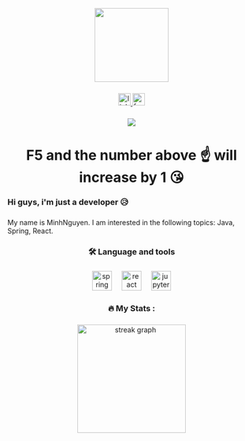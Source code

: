 <div align="center">
  <img height="150" src="https://media.licdn.com/dms/image/D5616AQFdP5YUyEyfwA/profile-displaybackgroundimage-shrink_350_1400/0/1709635910196?e=1717027200&v=beta&t=8lHp_wOPlQYY2DIZcZhfu34arzYu8SaWhREBW1RvbyY"  />
</div>

###

<div align="center">
  <a href="https://www.linkedin.com/in/nhatminhptithcm/" target="_blank">
    <img src="https://img.shields.io/static/v1?message=LinkedIn&logo=linkedin&label=&color=0077B5&logoColor=white&labelColor=&style=for-the-badge" height="25" alt="linkedin logo"  />
  </a>
  <a href="https://www.facebook.com/phamnhatminh.nguyen.1" target="_blank">
    <img src="https://img.shields.io/static/v1?message=Facebook&logo=facebook&label=&color=1877F2&logoColor=white&labelColor=&style=for-the-badge" height="25" alt="facebook logo"  />
  </a>
</div>

###

<div align="center">
  <img src="https://profile-counter.glitch.me/nhatminhptithcm/count.svg?"  />
</div>

###

<h1 align="center">F5 and the number above ☝ will increase by 1 😘</h1>

###

<h3 align="left">Hi guys, i'm just a developer 😥</h3>

###

<p align="left">My name is MinhNguyen. I am interested in the following topics: Java, Spring, React.</p>

###

<h3 align="center">🛠 Language and tools</h3>

###

<div align="center">
  <img src="https://cdn.jsdelivr.net/gh/devicons/devicon/icons/spring/spring-original.svg" height="40" alt="spring logo"  />
  <img width="12" />
  <img src="https://cdn.jsdelivr.net/gh/devicons/devicon/icons/react/react-original.svg" height="40" alt="react logo"  />
  <img width="12" />
  <img src="https://cdn.jsdelivr.net/gh/devicons/devicon/icons/jupyter/jupyter-original.svg" height="40" alt="jupyter logo"  />
</div>

###

<h3 align="center">🔥   My Stats :</h3>

###

<div align="center">
  <img src="https://streak-stats.demolab.com?user=nhatminhptithcm&locale=en&mode=daily&theme=dark&hide_border=false&border_radius=5&order=3" height="220" alt="streak graph"  />
</div>

###

